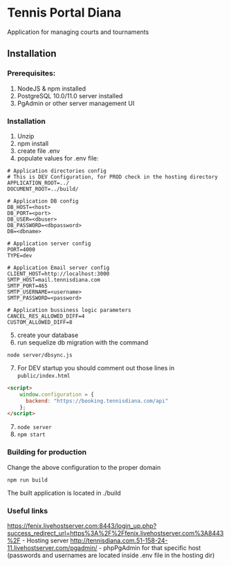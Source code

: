 # Tennis Portal Diana
Application for managing courts and tournaments

## Installation
### Prerequisites:
1. NodeJS & npm installed
2. PostgreSQL 10.0/11.0 server installed
3. PgAdmin or other server management UI

### Installation
1. Unzip
2. npm install
3. create file .env
4. populate values for .env file:
```shell
# Application directories config
# This is DEV Configuration, for PROD check in the hosting directory
APPLICATION_ROOT=../
DOCUMENT_ROOT=../build/

# Application DB config
DB_HOST=<host>
DB_PORT=<port>
DB_USER=<dbuser>
DB_PASSWORD=<dbpassword>
DB=<dbname>

# Application server config
PORT=4000
TYPE=dev

# Application Email server config
CLIENT_HOST=http://localhost:3000
SMTP_HOST=mail.tennisdiana.com
SMTP_PORT=465
SMTP_USERNAME=<username>
SMTP_PASSWORD=<password>

# Application bussiness logic parameters
CANCEL_RES_ALLOWED_DIFF=4
CUSTOM_ALLOWED_DIFF=8
```
5. create your database
6. run sequelize db migration with the command
```shell
node server/dbsync.js
```
7. For DEV startup you should comment out those lines in `public/index.html`
```html
<script>
    window.configuration = {
      backend: "https://booking.tennisdiana.com/api"
    };
</script>
```
7. ```node server```
8. ```npm start```

### Building for production
Change the above configuration to the proper domain

```shell
npm run build
```

The built application is located in ./build

### Useful links
https://fenix.livehostserver.com:8443/login_up.php?success_redirect_url=https%3A%2F%2Ffenix.livehostserver.com%3A8443%2F - Hosting server
http://tennisdiana.com.51-158-24-11.livehostserver.com/pgadmin/ - phpPgAdmin for that specific host (passwords and usernames are located inside .env file in the hosting dir)
  